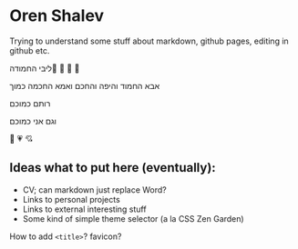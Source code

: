 # Oren Shalev

Trying to understand some stuff about markdown, github pages, editing in github etc.

ליבי החמודה💖 💙 💚 💛

אבא החמוד והיפה והחכם ואמא החכמה כמוך

רותם כמוכם

וגם אני כמוכם

💖 💗 💘

## Ideas what to put here (eventually):
* CV; can markdown just replace Word?
* Links to personal projects
* Links to external interesting stuff
* Some kind of simple theme selector (a la CSS Zen Garden)

How to add `<title>`? favicon?
